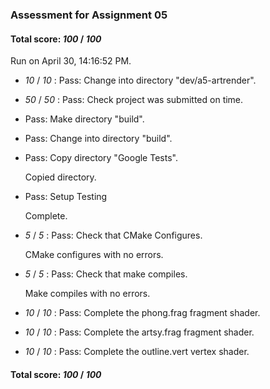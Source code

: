 ### Assessment for Assignment 05

#### Total score: _100_ / _100_

Run on April 30, 14:16:52 PM.

+  _10_ / _10_ : Pass: Change into directory "dev/a5-artrender".

+  _50_ / _50_ : Pass: Check project was submitted on time.



+ Pass: Make directory "build".

+ Pass: Change into directory "build".

+ Pass: Copy directory "Google Tests".

    Copied directory.



+ Pass: Setup Testing

    Complete.



+  _5_ / _5_ : Pass: Check that CMake Configures.

    CMake configures with no errors.



+  _5_ / _5_ : Pass: Check that make compiles.

    Make compiles with no errors.



+  _10_ / _10_ : Pass: Complete the phong.frag fragment shader.



+  _10_ / _10_ : Pass: Complete the artsy.frag fragment shader.



+  _10_ / _10_ : Pass: Complete the outline.vert vertex shader.



#### Total score: _100_ / _100_

